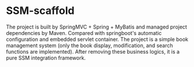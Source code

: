 # SSM-scaffold
The project is built by SpringMVC + Spring + MyBatis and managed project dependencies by Maven.
Compared with springboot's automatic configuration and embedded servlet container. The project is a simple book management system (only the book display, modification, and search functions are implemented). After removing these business logics, it is a pure SSM integration framework.
